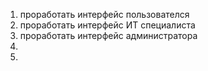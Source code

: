 1. проработать интерфейс пользователся
2. проработать интерфейс ИТ специалиста
3. проработать интерфейс администратора 
4. 
5. 